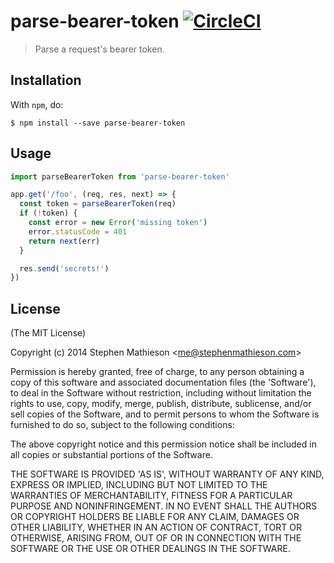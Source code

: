 # parse-bearer-token [![CircleCI](https://circleci.com/gh/stephenmathieson/node-parse-bearer-token.svg?style=svg)](https://circleci.com/gh/stephenmathieson/node-parse-bearer-token)

> Parse a request's bearer token.

## Installation

With `npm`, do:

```
$ npm install --save parse-bearer-token
```

## Usage

```js
import parseBearerToken from 'parse-bearer-token'

app.get('/foo', (req, res, next) => {
  const token = parseBearerToken(req)
  if (!token) {
    const error = new Error('missing token')
    error.statusCode = 401
    return next(err)
  }

  res.send('secrets!')
})
```

## License

(The MIT License)

Copyright (c) 2014 Stephen Mathieson &lt;me@stephenmathieson.com&gt;

Permission is hereby granted, free of charge, to any person obtaining
a copy of this software and associated documentation files (the
'Software'), to deal in the Software without restriction, including
without limitation the rights to use, copy, modify, merge, publish,
distribute, sublicense, and/or sell copies of the Software, and to
permit persons to whom the Software is furnished to do so, subject to
the following conditions:

The above copyright notice and this permission notice shall be
included in all copies or substantial portions of the Software.

THE SOFTWARE IS PROVIDED 'AS IS', WITHOUT WARRANTY OF ANY KIND,
EXPRESS OR IMPLIED, INCLUDING BUT NOT LIMITED TO THE WARRANTIES OF
MERCHANTABILITY, FITNESS FOR A PARTICULAR PURPOSE AND NONINFRINGEMENT.
IN NO EVENT SHALL THE AUTHORS OR COPYRIGHT HOLDERS BE LIABLE FOR ANY
CLAIM, DAMAGES OR OTHER LIABILITY, WHETHER IN AN ACTION OF CONTRACT,
TORT OR OTHERWISE, ARISING FROM, OUT OF OR IN CONNECTION WITH THE
SOFTWARE OR THE USE OR OTHER DEALINGS IN THE SOFTWARE.
